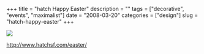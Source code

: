 +++
title = "hatch Happy Easter"
description = ""
tags = ["decorative", "events", "maximalist"]
date = "2008-03-20"
categories = ["design"]
slug = "hatch-happy-easter"
+++


 

  <div id="screens-thumbs" class="clearfix">
    <div class="txt-center" id="design-submission"><a href="http://www.hatchsf.com/easter/"><img id='bluga-thumbnail-811' class='bluga-thumbnail large' src='http://media.konigi.com/bluga/
wt47f2790019dfc_0.jpg'/></a></div>  
  </div>   
<p><a href="http://www.hatchsf.com/easter/">http://www.hatchsf.com/easter/</a></p>




